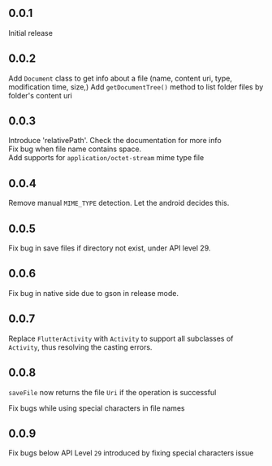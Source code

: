 ## 0.0.1

Initial release

## 0.0.2

Add `Document` class to get info about a file (name, content uri, type, modification time, size,)
Add `getDocumentTree()` method to list folder files by folder's content uri

## 0.0.3

Introduce 'relativePath'. Check the documentation for more info </br>
Fix bug when file name contains space. </br>
Add supports for `application/octet-stream` mime type file </br>

## 0.0.4

Remove manual `MIME_TYPE` detection. Let the android decides this.

## 0.0.5

Fix bug in save files if directory not exist, under API level 29.

## 0.0.6

Fix bug in native side due to gson in release mode.

## 0.0.7

Replace `FlutterActivity` with `Activity` to support all subclasses of `Activity`, thus resolving the casting errors.

## 0.0.8

`saveFile` now returns the file `Uri` if the operation is successful

Fix bugs while using special characters in file names

## 0.0.9

Fix bugs below API Level `29` introduced by fixing special characters issue
